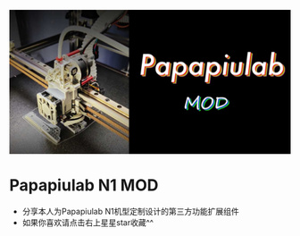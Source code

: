 <p align="center"><img align="center" src="/doc/banner.jpg" alt="papapiulab mod"></a></p>

# Papapiulab N1 MOD
- 分享本人为Papapiulab N1机型定制设计的第三方功能扩展组件
- 如果你喜欢请点击右上星星star收藏^^
